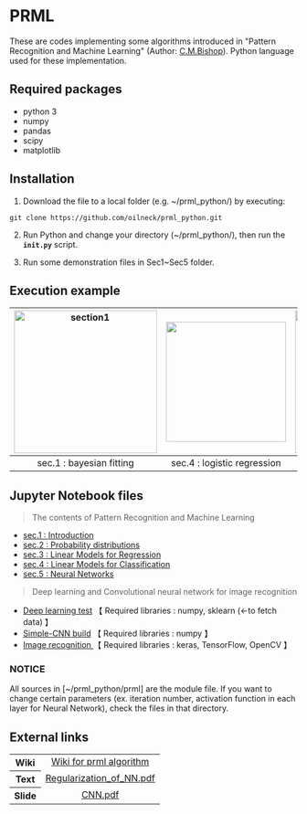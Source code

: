 # PRML
These are codes implementing some algorithms introduced in  "Pattern Recognition and Machine Learning" (Author: [C.M.Bishop](https://www.microsoft.com/en-us/research/people/cmbishop/?from=http%3A%2F%2Fresearch.microsoft.com%2Fen-us%2Fum%2Fpeople%2Fcmbishop%2Fprml%2F)). Python language used for these implementation.
## Required packages
- python 3
- numpy
- pandas
- scipy
- matplotlib
## Installation
1. Download the file to a local folder (e.g. ~/prml_python/) by executing:  
```console
git clone https://github.com/oilneck/prml_python.git
```

2. Run Python and change your directory (~/prml_python/), then run the **`init.py`** script.  

3. Run some demonstration files in Sec1~Sec5 folder.
## Execution example
|<img src="https://user-images.githubusercontent.com/60212785/74105720-b1070080-4ba3-11ea-90b3-e56cb9769cf4.png" width="250px" alt="section1">|<img src="https://user-images.githubusercontent.com/60212785/74105786-41dddc00-4ba4-11ea-9c01-ebb161f89986.png" width="210px">|<img src="https://user-images.githubusercontent.com/60212785/74105498-b6fbe200-4ba1-11ea-9b99-879ecac3d67c.png" width="250px">|
|:---:|:---:|:---:|
|sec.1 : bayesian fitting|sec.4 : logistic regression|sec.5 : neural network|

## Jupyter Notebook files
> The contents of Pattern Recognition and Machine Learning
- <a href="https://nbviewer.jupyter.org/github/oilneck/prml_python/blob/master/Notebook/section1.ipynb">sec.1 : Introduction</a>
- <a href="https://nbviewer.jupyter.org/github/oilneck/prml_python/blob/master/Notebook/section2.ipynb">sec.2 : Probability distributions </a>
- <a href="https://nbviewer.jupyter.org/github/oilneck/prml_python/blob/master/Notebook/section3.ipynb">sec.3 : Linear Models for Regression </a>
- <a href="https://nbviewer.jupyter.org/github/oilneck/prml_python/blob/master/Notebook/section4.ipynb">sec.4 : Linear Models for Classification </a>
- <a href="https://nbviewer.jupyter.org/github/oilneck/prml_python/blob/master/Notebook/section5.ipynb">sec.5 : Neural Networks </a>

 > Deep learning and Convolutional neural network for image recognition
- <a href="https://nbviewer.jupyter.org/github/oilneck/prml_python/blob/master/Notebook/test_Deep_learning.ipynb"> Deep learning test</a> 【 Required libraries : numpy, sklearn (←to fetch data) 】
- <a href="https://nbviewer.jupyter.org/github/oilneck/prml_python/blob/master/Notebook/simple_CNN_model.ipynb">Simple-CNN build</a> 【 Required libraries : numpy 】
- <a href="https://nbviewer.jupyter.org/github/oilneck/prml_python/blob/master/Notebook/test_CNN_keras.ipynb"> Image recognition </a>【 Required libraries : keras, TensorFlow, OpenCV 】

### NOTICE
All sources in [~/prml_python/prml] are the module file. If you want to change certain parameters (ex. iteration number, activation function in each layer for Neural Network), check the files in that directory.
## External links
<table class="table table-hover"></td>
<tbody>
<tr>
    <th>Wiki</th>
  <td align="center" valign="top"><a href="https://github.com/oilneck/prml_python/wiki/Pattern-Recognition-and-Machine-Learning">Wiki for prml algorithm</a>
    </td>
</tr>
<tr>
  <th>Text</tx>
  <td align="center" valign="top"><a href="https://wixlabs-pdf-dev.appspot.com/assets/pdfjs/web/viewer.html?file=%2Fpdfproxy%3Finstance%3DPhAPrWQZ4rfZkxO607vJvgQBVJ-6erZwrBa0iW6P2iU.eyJpbnN0YW5jZUlkIjoiZWU1M2FhOTctZWJjMS00NjIwLTk5NDQtYWU3MjVmMjA0ZjM3IiwiYXBwRGVmSWQiOiIxM2VlMTBhMy1lY2I5LTdlZmYtNDI5OC1kMmY5ZjM0YWNmMGQiLCJtZXRhU2l0ZUlkIjoiM2EwMmU4ZTUtYzAzMS00ZTIxLWE3ZjItOTUyYzZmYzk2NTQ0Iiwic2lnbkRhdGUiOiIyMDIwLTAzLTI4VDE5OjAxOjQ5LjkxNVoiLCJkZW1vTW9kZSI6ZmFsc2UsImFpZCI6IjI2Yjc4MDE0LTllYTktNGNlMi04MTllLTkyODM5MzMxN2IxYyIsImJpVG9rZW4iOiJkNDUxNDI3Mi0yYmYwLTA4MDEtM2ViNi0zYjVlMzBlOTJhNzMiLCJzaXRlT3duZXJJZCI6IjVkNTdjNjUwLTA1YTktNDFiNS1iMmFiLTEyNTkxMGE5Zjk4ZCJ9%26compId%3Dcomp-k8bzb1s7%26url%3Dhttps%3A%2F%2Fdocs.wixstatic.com%2Fugd%2F5d57c6_f680a0fce2ee45b28726639a77613f7f.pdf#page=1&links=true&originalFileName=RegularizationMethod_NN&locale=ja&allowDownload=false&allowPrinting=true">Regularization_of_NN.pdf</a>
         </td>
  </tr>
  <tr>
  <th>Slide</tx>
  <td align="center" valign="top"><a href="https://wixlabs-pdf-dev.appspot.com/assets/pdfjs/web/viewer.html?file=%2Fpdfproxy%3Finstance%3DnAtQJVl6b_8f6vNklZQi1dpTKDA1Z0NHZX_EcLmcdtY.eyJpbnN0YW5jZUlkIjoiZWU1M2FhOTctZWJjMS00NjIwLTk5NDQtYWU3MjVmMjA0ZjM3IiwiYXBwRGVmSWQiOiIxM2VlMTBhMy1lY2I5LTdlZmYtNDI5OC1kMmY5ZjM0YWNmMGQiLCJtZXRhU2l0ZUlkIjoiM2EwMmU4ZTUtYzAzMS00ZTIxLWE3ZjItOTUyYzZmYzk2NTQ0Iiwic2lnbkRhdGUiOiIyMDIwLTAzLTIxVDE5OjI5OjA2Ljc1NVoiLCJkZW1vTW9kZSI6ZmFsc2UsImFpZCI6IjI2Yjc4MDE0LTllYTktNGNlMi04MTllLTkyODM5MzMxN2IxYyIsImJpVG9rZW4iOiJkNDUxNDI3Mi0yYmYwLTA4MDEtM2ViNi0zYjVlMzBlOTJhNzMiLCJzaXRlT3duZXJJZCI6IjVkNTdjNjUwLTA1YTktNDFiNS1iMmFiLTEyNTkxMGE5Zjk4ZCJ9%26compId%3Dcomp-k8208f4w%26url%3Dhttps%3A%2F%2Fdocs.wixstatic.com%2Fugd%2F5d57c6_39e405e3617f4724a1869d4a9713e97b.pdf#page=1&links=true&originalFileName=image_recognition_nn&locale=en&allowDownload=true&allowPrinting=true">CNN.pdf</a>
  </td>
  </tr>
</tbody>
</table>
